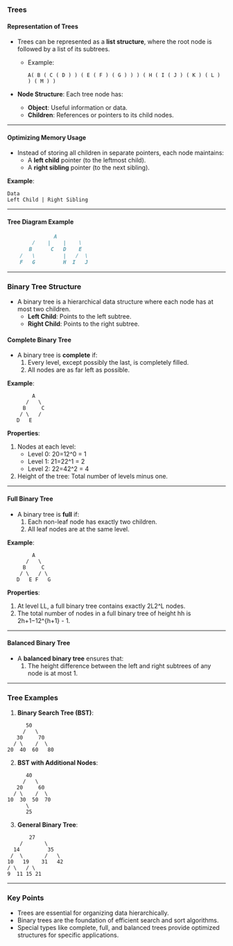 ### **Trees**

#### **Representation of Trees**

- Trees can be represented as a **list structure**, where the root node is followed by a list of its subtrees.
    
    - Example:
        
        ```
        A( B ( C ( D ) ) ( E ( F ) ( G ) ) ) ( H ( I ( J ) ( K ) ( L ) ) ( M ) )
        ```
        
- **Node Structure**: Each tree node has:
    
    - **Object**: Useful information or data.
    - **Children**: References or pointers to its child nodes.

---

#### **Optimizing Memory Usage**

- Instead of storing all children in separate pointers, each node maintains:
    - A **left child** pointer (to the leftmost child).
    - A **right sibling** pointer (to the next sibling).

**Example**:

```
Data
Left Child | Right Sibling
```

---

#### **Tree Diagram Example**

```md
               A
        /    |    |    \
       B      C   D    E
    /   \         |   /  \
    F   G         H  I   J
```

---

### **Binary Tree Structure**

- A binary tree is a hierarchical data structure where each node has at most two children.
    - **Left Child**: Points to the left subtree.
    - **Right Child**: Points to the right subtree.

#### **Complete Binary Tree**

- A binary tree is **complete** if:
    1. Every level, except possibly the last, is completely filled.
    2. All nodes are as far left as possible.

**Example**:

```
        A
      /   \
     B     C
    / \   /
   D   E
```

**Properties**:

1. Nodes at each level:
    - Level 0: 20=12^0 = 1
    - Level 1: 21=22^1 = 2
    - Level 2: 22=42^2 = 4
2. Height of the tree: Total number of levels minus one.

---

#### **Full Binary Tree**

- A binary tree is **full** if:
    1. Each non-leaf node has exactly two children.
    2. All leaf nodes are at the same level.

**Example**:

```
        A
      /   \
     B     C
    / \   / \
   D   E F   G
```

**Properties**:

1. At level LL, a full binary tree contains exactly 2L2^L nodes.
2. The total number of nodes in a full binary tree of height hh is 2h+1−12^{h+1} - 1.

---

#### **Balanced Binary Tree**

- A **balanced binary tree** ensures that:
    1. The height difference between the left and right subtrees of any node is at most 1.

---

### **Tree Examples**

1. **Binary Search Tree (BST)**:

```
      50
     /   \
   30     70
  / \    /  \
20  40  60   80
```

2. **BST with Additional Nodes**:

```
      40
     /   \
   20     60
  / \    /  \
10  30  50  70
      \
      25
```

3. **General Binary Tree**:

```
       27
    /       \
  14         35
 /  \       /   \
10   19    31   42
/ \   / \
9  11 15 21
```

---

### **Key Points**

- Trees are essential for organizing data hierarchically.
- Binary trees are the foundation of efficient search and sort algorithms.
- Special types like complete, full, and balanced trees provide optimized structures for specific applications.
